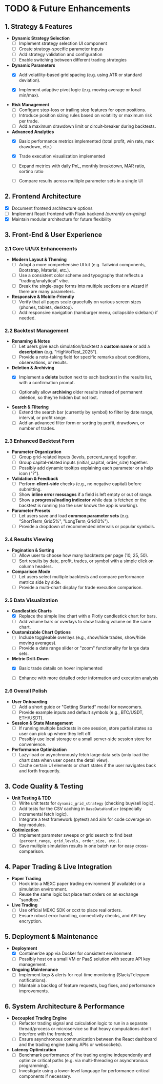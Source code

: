 # TODO & Future Enhancements

## 1. Strategy & Features

- **Dynamic Strategy Selection**
  - [ ] Implement strategy selection UI component
  - [ ] Create strategy-specific parameter inputs
  - [ ] Add strategy validation and configuration
  - [ ] Enable switching between different trading strategies

- **Dynamic Parameters**  
  - [x] Add volatility-based grid spacing (e.g. using ATR or standard deviation).  
  - [x] Implement adaptive pivot logic (e.g. moving average or local min/max).  


- **Risk Management**  
  - [ ] Configure stop-loss or trailing stop features for open positions.  
  - [ ] Introduce position sizing rules based on volatility or maximum risk per trade.  
  - [ ] Add a maximum drawdown limit or circuit-breaker during backtests.  

- **Advanced Analytics**  
  - [x] Basic performance metrics implemented (total profit, win rate, max drawdown, etc.)  
  - [x] Trade execution visualization implemented  
  - [ ] Expand metrics with daily PnL, monthly breakdown, MAR ratio, sortino ratio  
  - [ ] Compare results across multiple parameter sets in a single UI  


## 2. Frontend Architecture
  - [x] Document frontend architecture options
  - [ ] Implement React frontend with Flask backend *(currently on-going)*
  - [x] Maintain modular architecture for future flexibility

## 3. Front-End & User Experience


### **2.1 Core UI/UX Enhancements**
- **Modern Layout & Theming**  
  - [ ] Adopt a more comprehensive UI kit (e.g. Tailwind components, Bootstrap, Material, etc.).  
  - [ ] Use a consistent color scheme and typography that reflects a "trading/analytical" vibe.  
  - [ ] Break the single-page forms into multiple sections or a wizard if there are many parameters.

- **Responsive & Mobile-Friendly**  
  - [ ] Verify that all pages scale gracefully on various screen sizes (phones, tablets, desktop).  
  - [ ] Add responsive navigation (hamburger menu, collapsible sidebars) if needed.

### **2.2 Backtest Management**
- **Renaming & Notes**  
  - [ ] Let users give each simulation/backtest a **custom name** or add a **description** (e.g. "HighVolTest_2025").  
  - [ ] Provide a note-taking field for specific remarks about conditions, observations, or results.

- **Deletion & Archiving**  
  - [x] Implement a **delete** button next to each backtest in the results list, with a confirmation prompt.  
  - [ ] Optionally allow **archiving** older results instead of permanent deletion, so they're hidden but not lost.


- **Search & Filtering**  
  - [ ] Extend the search bar (currently by symbol) to filter by date range, interval, or profit range.  
  - [ ] Add an advanced filter form or sorting by profit, drawdown, or number of trades.

### **2.3 Enhanced Backtest Form**
- **Parameter Organization**  
  - [ ] Group grid-related inputs (levels, percent_range) together.  
  - [ ] Group capital-related inputs (initial_capital, order_size) together.  
  - [ ] Possibly add dynamic tooltips explaining each parameter or a help icon ("?").

- **Validation & Feedback**  
  - [ ] Perform **client-side** checks (e.g., no negative capital) before submitting.  
  - [ ] Show **inline error messages** if a field is left empty or out of range.  
  - [ ] Show a **progress/loading indicator** while data is fetched or the backtest is running (so the user knows the app is working).

- **Parameter Presets**  
  - [ ] Let users save and load **common parameter sets** (e.g. "ShortTerm_Grid5%", "LongTerm_Grid10%").  
  - [ ] Provide a dropdown of recommended intervals or popular symbols.

### **2.4 Results Viewing**
- **Pagination & Sorting**  
  - [ ] Allow user to choose how many backtests per page (10, 25, 50).  
  - [ ] Sort results by date, profit, trades, or symbol with a simple click on column headers.

- **Comparison Mode**  
  - [ ] Let users select multiple backtests and compare performance metrics side by side.  
  - [ ] Provide a multi-chart display for trade execution comparison.

### **2.5 Data Visualization**
- **Candlestick Charts**  
  - [x] Replace the simple line chart with a Plotly candlestick chart for bars.  
  - [ ] Add volume bars or overlays to show trading volume on the same chart.

- **Customizable Chart Options**  
  - [ ] Include toggleable overlays (e.g., show/hide trades, show/hide moving averages).  
  - [ ] Provide a date range slider or "zoom" functionality for large data sets.

- **Metric Drill-Down**  
  - [x] Basic trade details on hover implemented  
  - [ ] Enhance with more detailed order information and execution analysis


### **2.6 Overall Polish**
- **User Onboarding**  
  - [ ] Add a short guide or "Getting Started" modal for newcomers.  
  - [ ] Provide example inputs and default symbols (e.g., BTC/USDT, ETH/USDT).

- **Session & State Management**  
  - [ ] If running multiple backtests in one session, store partial states so user can pick up where they left off.  
  - [ ] Possibly use local storage or a small server-side session store for convenience.

- **Performance Optimization**  
  - [ ] Lazy-load or asynchronously fetch large data sets (only load the chart data when user opens the detail view).  
  - [ ] Cache certain UI elements or chart states if the user navigates back and forth frequently.

## 3. Code Quality & Testing

- **Unit Testing & TDD**  
  - [ ] Write unit tests for `dynamic_grid_strategy` (checking buy/sell logic).  
  - [ ] Add tests for the CSV caching in `BaseDataHandler` (especially incremental fetch logic).  
  - [ ] Integrate a test framework (pytest) and aim for code coverage on key modules.

- **Optimization**  
  - [ ] Implement parameter sweeps or grid search to find best `(percent_range, grid_levels, order_size, etc.)`.  
  - [ ] Save multiple simulation results in one batch run for easy cross-comparison.

## 4. Paper Trading & Live Integration

- **Paper Trading**  
  - [ ] Hook into a MEXC paper trading environment (if available) or a simulation environment.  
  - [ ] Reuse the same logic but place test orders on an exchange "sandbox."

- **Live Trading**  
  - [ ] Use official MEXC SDK or ccxt to place real orders.  
  - [ ] Ensure robust error handling, connectivity checks, and API key encryption.

## 5. Deployment & Maintenance

- **Deployment**  
  - [x] Containerize app via Docker for consistent environment.  
  - [ ] Possibly host on a small VM or PaaS solution with secure API key management.

- **Ongoing Maintenance**  
  - [ ] Implement logs & alerts for real-time monitoring (Slack/Telegram notifications).  
  - [ ] Maintain a backlog of feature requests, bug fixes, and performance improvements.

## 6. System Architecture & Performance

- **Decoupled Trading Engine**  
  - [ ] Refactor trading signal and calculation logic to run in a separate thread/process or microservice so that heavy computations don't interfere with the frontend.  
  - [ ] Ensure asynchronous communication between the React dashboard and the trading engine (using APIs or websockets).

- **Latency Optimization**  
  - [ ] Benchmark performance of the trading engine independently and optimize critical paths (e.g. via multi-threading or asynchronous programming).  
  - [ ] Investigate using a lower-level language for performance-critical components if necessary.
